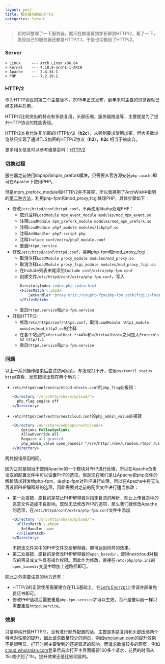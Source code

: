 ```yaml
---
layout: post
title: 服务器切换到HTTP2
categories: Server
---
```


> 花时间整理了一下服务器，期间在群里看到学长聊到HTTP/2，看了一下，发现自己的服务器还都是HTTP/1.1，于是也切换到了HTTP/2。

<!-- more -->

### Server
```
> Linux     --- Arch Linux x86_64
> Kernel    --- 4.18.8-arch1-1-ARCH
> Apache    --- 2.4.34-1
> PHP       --- 7.2.10-1
```

### HTTP/2
作为HTTP协议的第二个主要版本，2015年正式发布，到年末时主要的浏览器就已经支持并启用。  

HTTP/2比较突出的特点有多路复用，头部压缩，服务器推送等，主要就是为了提升HTTP协议的性能表现。  

HTTP/2本身允许非加密的HTTP协议（__h2c__），未强制要求使用加密，但大多数浏览器只实现了通过TLS加密的HTTP/2协议（__h2__），__h2c__ 相当于被废弃。  

更多相关信息可以参考维基百科：[HTTP/2](https://en.wikipedia.org/wiki/HTTP/2)

### 切换过程
服务器之前使用libphp和mpm_prefork模块，只需要从官方源安装`php-apache`即可在Apache下使用PHP。  

但是mpm_prefork_module和HTTP/2并不兼容，所以我换用了ArchWiki中指明的[第二种方法](https://wiki.archlinux.org/index.php/Apache_HTTP_Server#Using_php-fpm_and_mod_proxy_fcgi)，利用php-fpm和mod_proxy_fcgi处理PHP，具体步骤如下：  
* 修改`/etc/httpd/conf/httpd.conf`，不再使用libphp处理PHP：  
  * 取消注释`LoadModule mpm_event_module modules/mod_mpm_event.so`  
  * 注释`LoadModule mpm_prefork_module modules/mod_mpm_prefork.so`  
  * 注释`LoadModule php7_module modules/libphp7.so`  
  * 注释`AddHandler php7-script php`  
  * 注释`Include conf/extra/php7_module.conf`  
  * 重启`httpd.service`  
* 修改`/etc/httpd/conf/httpd.conf`，换用php-fpm和mod_proxy_fcgi：  
  * 取消注释`LoadModule proxy_module modules/mod_proxy.so`  
  * 取消注释`LoadModule proxy_fcgi_module modules/mod_proxy_fcgi.so`  
  * 在Include列表末尾添加`Include conf/extra/php-fpm.conf`  
  * 创建文件`/etc/httpd/conf/extra/php-fpm.conf`，写入
    ```apache
    DirectoryIndex index.php index.html
    <FilesMatch \.php$>
        SetHandler "proxy:unix:/run/php-fpm/php-fpm.sock|fcgi://localhost/"
    </FilesMatch>
    ```
  * 重启`httpd.service`和`php-fpm.service`  
* 开启HTTP/2:  
  * 修改`/etc/httpd/conf/httpd.conf`，取消`LoadModule http2_module modules/mod_http2.so`的注释
  * 在各个站点的`<VirtualHost *:443>`和`</VirtualHost>`之间加入`Protocols h2 http/1.1`
  * 重启`httpd.service`和`php-fpm.service`

### 问题
以上一系列操作结束后尝试访问网页，却发现打不开，使用`systemctl status httpd`查看，发现错误出现在两个地方：
* `/etc/httpd/conf/extra/httpd-vhosts.conf`的`php_flag`处报错：
  ```apache
  <Directory "/srv/http/share/upload/">
    php_flag engine off
  </Directory>
  ```
* `/etc/httpd/conf/extra/nextcloud.conf`的`php_admin_value`处报错
  ```apache
  <Directory /usr/share/webapps/nextcloud/>
      Options FollowSymlinks
      AllowOverride all
      Require all granted
      php_admin_value open_basedir "/srv/http/:/dev/urandom:/tmp/:/usr/share/pear/:/usr/share/webapps/nextcloud/:/etc/webapps/nextcloud:/proc/"
  </Directory>
  ```

两处报错原因相同。  

因为之前是相当于使用Apache的一个模块对PHP进行处理，所以在Apache负责读取的配置文件中可以设置PHP的选项。但是现在我们是让Apache把php文件的解析请求转发给php-fpm，由php-fpm对PHP进行处理，所以在Apache中将无法再设置PHP解释器的选项，因此需要对之前的配置文件进行适当修改：  

* 第一处报错，原目的是禁止PHP解释器对指定目录的解析，防止上传目录中的恶意文件造成不良影响。既然无法修改PHP的选项，那么我们就修改Apache的选项，在`/etc/httpd/conf/extra/php-fpm.conf`文件中添加  
  ```apache
  <Directory "/srv/http/share/upload/">
    <FilesMatch \.php$>
      SetHandler none
    </FilesMatch>
  </Directory>
  ```
  不把该文件夹中的PHP文件交给解释器，即可达到同样的效果。  
* 第二处报错，原目的是修改PHP解释器的`open_basedir`，使得nextcloud对相应的目录或文件具有操作权限。因此作为修改，直接在`/etc/php/php.ini`的`open_basedir`变量中增加上述路径即可。  

除此之外需要注意的地方还有：  
* HTTP/2的正常使用需要建立在TLS基础上，在[Let’s Encrypt](https://letsencrypt.org/)上申请并部署免费证书即可。  
* 修改PHP选项后需要重启`php-fpm.service`才可以生效，而不是像以前一样只需要重启`httpd.service`。  

### 效果
只是单纯开启HTTP/2，没有进行额外配置的话，主要是多路复用和头部压缩两个特点对性能的提升，因此请求数量较少的网页，例如[whoisnian.com](https://whoisnian.com)的提升效果不是很明显，打开时间主要受到的还是延迟的影响。而请求数量较多的网页，例如[cloud.whoisnian.com](https://cloud.whoisnian.com)登录后首次打开主界面需要100多个请求，花费的时间从15s减少到了11s，提升效果还是比较明显的。
